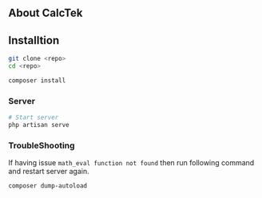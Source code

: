 
## About CalcTek


## Installtion

```sh
git clone <repo>
cd <repo>

composer install
```

### Server
```sh
# Start server
php artisan serve
```

### TroubleShooting
If having issue `math_eval function not found` then run following command and restart server again.
```sh
composer dump-autoload
```


